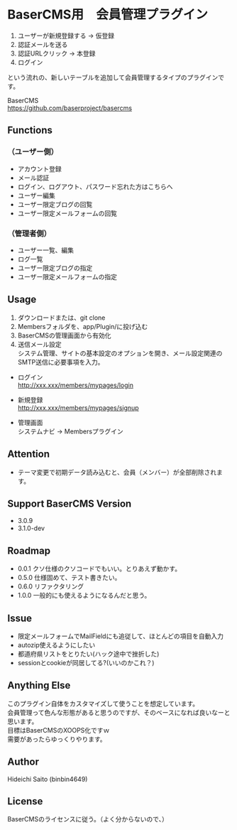 
# BaserCMS用　会員管理プラグイン

  1. ユーザーが新規登録する -> 仮登録  
  2. 認証メールを送る  
  3. 認証URLクリック -> 本登録  
  4. ログイン  
  
という流れの、新しいテーブルを追加して会員管理するタイプのプラグインです。  

BaserCMS  
https://github.com/baserproject/basercms


## Functions

### （ユーザー側）
  - アカウント登録
  - メール認証
  - ログイン、ログアウト、パスワード忘れた方はこちらへ
  - ユーザー編集
  - ユーザー限定ブログの回覧
  - ユーザー限定メールフォームの回覧

### （管理者側）
  - ユーザー一覧、編集
  - ログ一覧
  - ユーザー限定ブログの指定
  - ユーザー限定メールフォームの指定

## Usage

  1. ダウンロードまたは、git clone
  2. Membersフォルダを、app/Plugin/に投げ込む
  3. BaserCMSの管理画面から有効化
  4. 送信メール設定  
システム管理、サイトの基本設定のオプションを開き、メール設定関連のSMTP送信に必要事項を入力。


  - ログイン  
  http://xxx.xxx/members/mypages/login

  - 新規登録  
  http://xxx.xxx/members/mypages/signup

  - 管理画面  
  システムナビ -> Membersプラグイン
  
## Attention

  - テーマ変更で初期データ読み込むと、会員（メンバー）が全部削除されます。


## Support BaserCMS Version

  - 3.0.9
  - 3.1.0-dev


## Roadmap

  - 0.0.1 クソ仕様のクソコードでもいい。とりあえず動かす。
  - 0.5.0 仕様固めて、テスト書きたい。
  - 0.6.0 リファクタリング
  - 1.0.0 一般的にも使えるようになるんだと思う。

## Issue

  - 限定メールフォームでMailFieldにも追従して、ほとんどの項目を自動入力
  - autozip使えるようにしたい
  - 都道府県リストをとりたい(ハック途中で挫折した)
  - sessionとcookieが同居してる?(いいのかこれ？)


## Anything Else

このプラグイン自体をカスタマイズして使うことを想定しています。  
会員管理って色んな形態があると思うのですが、そのベースになれば良いなーと思います。  
目標はBaserCMSのXOOPS化ですｗ  
需要があったらゆっくりやります。  

## Author

Hideichi Saito (binbin4649)

## License

BaserCMSのライセンスに従う。（よく分からないので、）